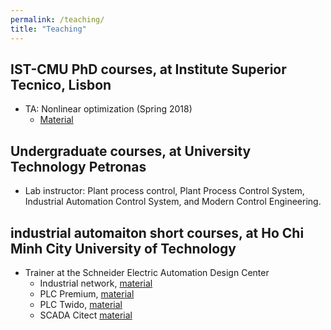 ```yaml
---
permalink: /teaching/
title: "Teaching"
---
```



## IST-CMU PhD courses, at Institute Superior Tecnico, Lisbon
- TA: Nonlinear optimization (Spring 2018)
    - [Material](http://users.isr.ist.utl.pt/~jxavier/NonlinearOptimization18799-2018.html)


## Undergraduate courses, at University Technology Petronas
- Lab instructor: Plant process control, Plant Process Control System, Industrial Automation Control System, and Modern
Control Engineering.
## industrial automaiton short courses, at Ho Chi Minh City University of Technology  
- Trainer at the Schneider Electric Automation Design Center 
    - Industrial network, [material]()
    - PLC Premium, [material]()
    - PLC Twido, [material]()
    - SCADA Citect [material]()

